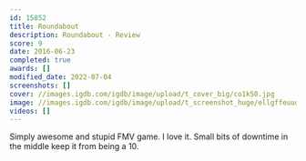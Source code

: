 ```yaml
---
id: 15852
title: Roundabout
description: Roundabout - Review
score: 9
date: 2016-06-23
completed: true
awards: []
modified_date: 2022-07-04
screenshots: []
cover: //images.igdb.com/igdb/image/upload/t_cover_big/co1k50.jpg
image: //images.igdb.com/igdb/image/upload/t_screenshot_huge/ellgffeuuddnegitwhvx.jpg
videos: []
---
```

Simply awesome and stupid FMV game. I love it. Small bits of downtime in the middle keep it from being a 10.
